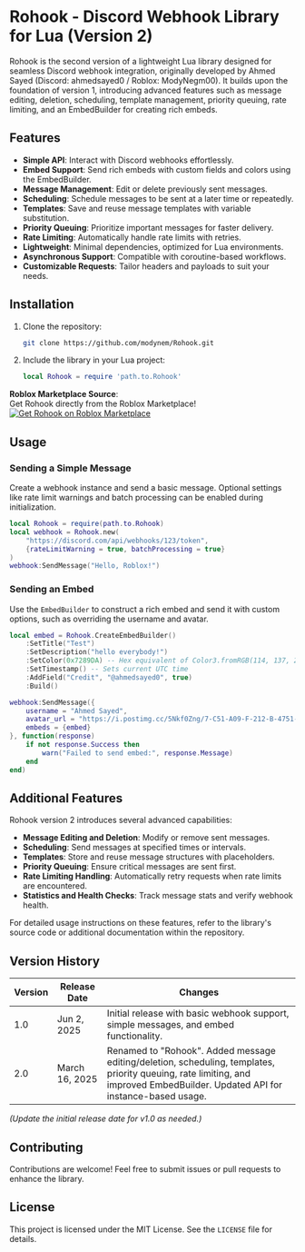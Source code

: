 # Rohook - Discord Webhook Library for Lua (Version 2)

Rohook is the second version of a lightweight Lua library designed for seamless Discord webhook integration, originally developed by Ahmed Sayed (Discord: ahmedsayed0 / Roblox: ModyNegm00). It builds upon the foundation of version 1, introducing advanced features such as message editing, deletion, scheduling, template management, priority queuing, rate limiting, and an EmbedBuilder for creating rich embeds.

## Features

- **Simple API**: Interact with Discord webhooks effortlessly.
- **Embed Support**: Send rich embeds with custom fields and colors using the EmbedBuilder.
- **Message Management**: Edit or delete previously sent messages.
- **Scheduling**: Schedule messages to be sent at a later time or repeatedly.
- **Templates**: Save and reuse message templates with variable substitution.
- **Priority Queuing**: Prioritize important messages for faster delivery.
- **Rate Limiting**: Automatically handle rate limits with retries.
- **Lightweight**: Minimal dependencies, optimized for Lua environments.
- **Asynchronous Support**: Compatible with coroutine-based workflows.
- **Customizable Requests**: Tailor headers and payloads to suit your needs.

## Installation

1. Clone the repository:
   ```bash
   git clone https://github.com/modynem/Rohook.git
   ```
2. Include the library in your Lua project:
   ```lua
   local Rohook = require 'path.to.Rohook'
   ```

**Roblox Marketplace Source**:  
Get Rohook directly from the Roblox Marketplace!  
[![Get Rohook on Roblox Marketplace](https://img.shields.io/badge/Roblox%20Marketplace-Get%20Rohook-brightgreen)](https://create.roblox.com/store/asset/91889747323310/Rohook)  

## Usage

### Sending a Simple Message

Create a webhook instance and send a basic message. Optional settings like rate limit warnings and batch processing can be enabled during initialization.

```lua
local Rohook = require(path.to.Rohook)
local webhook = Rohook.new(
    "https://discord.com/api/webhooks/123/token",
    {rateLimitWarning = true, batchProcessing = true}
)
webhook:SendMessage("Hello, Roblox!")
```

### Sending an Embed

Use the `EmbedBuilder` to construct a rich embed and send it with custom options, such as overriding the username and avatar.

```lua
local embed = Rohook.CreateEmbedBuilder()
    :SetTitle("Test")
    :SetDescription("hello everybody!")
    :SetColor(0x7289DA) -- Hex equivalent of Color3.fromRGB(114, 137, 218)
    :SetTimestamp() -- Sets current UTC time
    :AddField("Credit", "@ahmedsayed0", true)
    :Build()

webhook:SendMessage({
    username = "Ahmed Sayed",
    avatar_url = "https://i.postimg.cc/5Nkf0Zng/7-C51-A09-F-212-B-4751-BC5-C-943-C26-AFEC48.jpg",
    embeds = {embed}
}, function(response)
    if not response.Success then
        warn("Failed to send embed:", response.Message)
    end
end)
```

## Additional Features

Rohook version 2 introduces several advanced capabilities:

- **Message Editing and Deletion**: Modify or remove sent messages.
- **Scheduling**: Send messages at specified times or intervals.
- **Templates**: Store and reuse message structures with placeholders.
- **Priority Queuing**: Ensure critical messages are sent first.
- **Rate Limiting Handling**: Automatically retry requests when rate limits are encountered.
- **Statistics and Health Checks**: Track message stats and verify webhook health.

For detailed usage instructions on these features, refer to the library's source code or additional documentation within the repository.

## Version History

| Version | Release Date | Changes |
|---------|--------------|---------|
| 1.0     | Jun 2, 2025 | Initial release with basic webhook support, simple messages, and embed functionality. |
| 2.0     | March 16, 2025 | Renamed to "Rohook". Added message editing/deletion, scheduling, templates, priority queuing, rate limiting, and improved EmbedBuilder. Updated API for instance-based usage. |

*(Update the initial release date for v1.0 as needed.)*

## Contributing

Contributions are welcome! Feel free to submit issues or pull requests to enhance the library.

## License

This project is licensed under the MIT License. See the `LICENSE` file for details.
